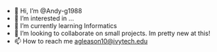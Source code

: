 - 👋 Hi, I’m @Andy-g1988
- 👀 I’m interested in ...
- 🌱 I’m currently learning Informatics
- 💞️ I’m looking to collaborate on small projects.  Im pretty new at this!
- 📫 How to reach me agleason10@ivytech.edu

<!---
Andy-g1988/Andy-g1988 is a ✨ special ✨ repository because its `README.md` (this file) appears on your GitHub profile.
You can click the Preview link to take a look at your changes.
--->
